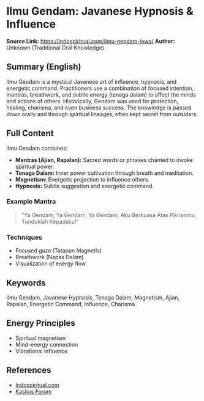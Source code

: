 # Ilmu Gendam: Javanese Hypnosis & Influence

**Source Link:** https://indospiritual.com/ilmu-gendam-jawa/
**Author:** Unknown (Traditional Oral Knowledge)

## Summary (English)
Ilmu Gendam is a mystical Javanese art of influence, hypnosis, and energetic command. Practitioners use a combination of focused intention, mantras, breathwork, and subtle energy (tenaga dalam) to affect the minds and actions of others. Historically, Gendam was used for protection, healing, charisma, and even business success. The knowledge is passed down orally and through spiritual lineages, often kept secret from outsiders.

## Full Content
Ilmu Gendam combines:
- **Mantras (Ajian, Rapalan):** Sacred words or phrases chanted to invoke spiritual power.
- **Tenaga Dalam:** Inner power cultivation through breath and meditation.
- **Magnetism:** Energetic projection to influence others.
- **Hypnosis:** Subtle suggestion and energetic command.

### Example Mantra
> "Ya Gendam, Ya Gendam, Ya Gendam, Aku Berkuasa Atas Pikiranmu, Tunduklah Kepadaku!"

### Techniques
- Focused gaze (Tatapan Magnetis)
- Breathwork (Napas Dalam)
- Visualization of energy flow

## Keywords
Ilmu Gendam, Javanese Hypnosis, Tenaga Dalam, Magnetism, Ajian, Rapalan, Energetic Command, Influence, Charisma

## Energy Principles
- Spiritual magnetism
- Mind-energy connection
- Vibrational influence

## References
- [Indospiritual.com](https://indospiritual.com/ilmu-gendam-jawa/)
- [Kaskus Forum](https://kaskus.co.id/thread/ilmu-gendam/)
